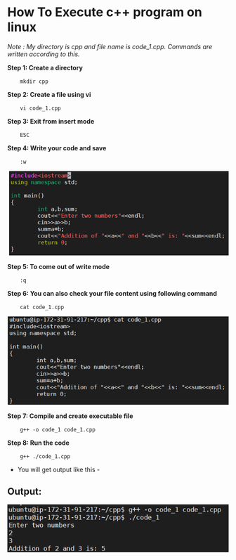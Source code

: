 # How To Execute c++ program on linux

*Note : My directory is cpp and file name is code_1.cpp. Commands are written according to this.*

**Step 1: Create a directory**
	
		mkdir cpp

**Step 2: Create a file using vi**
	
		vi code_1.cpp

**Step 3: Exit from insert mode**

		ESC

**Step 4: Write your code and save**

		:w

![Security group](images/code_1.png)


**Step 5: To come out of write mode**

		:q

**Step 6: You can also check your file content using following command**
	
		cat code_1.cpp

![Security group](images/check_code.png)


**Step 7: Compile and create executable file**
	
		g++ -o code_1 code_1.cpp

**Step 8: Run the code**

		g++ ./code_1.cpp


- You will get output like this - 

## Output:
	
![Security group](images/output_1.png)
